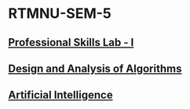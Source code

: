 # RTMNU-SEM-5

## [Professional Skills Lab - I](./PS)

## [Design and Analysis of Algorithms](./DAA)

## [Artificial Intelligence](./AI)
